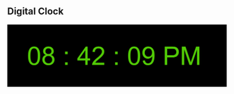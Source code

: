 ## Digital Clock

![image](https://github.com/nullsc/Web-Development/blob/master/Clock/Capture.PNG)

